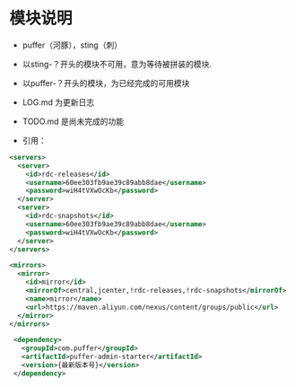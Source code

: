 # 模块说明
* puffer（河豚），sting（刺）
* 以sting-？开头的模块不可用，意为等待被拼装的模块.
* 以puffer-？开头的模块，为已经完成的可用模块
* LOG.md  为更新日志
* TODO.md 是尚未完成的功能
  
* 引用：
~~~xml
<servers>
  <server>
    <id>rdc-releases</id>
    <username>60ee303fb9ae39c89abb8dae</username>
    <password>wiH4tVXwOcKb</password>
  </server>
  <server>
    <id>rdc-snapshots</id>
    <username>60ee303fb9ae39c89abb8dae</username>
    <password>wiH4tVXwOcKb</password>
  </server>
</servers>
~~~
~~~xml
<mirrors>
  <mirror>
    <id>mirror</id>
    <mirrorOf>central,jcenter,!rdc-releases,!rdc-snapshots</mirrorOf>
    <name>mirror</name>
    <url>https://maven.aliyun.com/nexus/content/groups/public</url>
  </mirror>
</mirrors>
~~~
~~~xml
 <dependency>
   <groupId>com.puffer</groupId>
   <artifactId>puffer-admin-starter</artifactId>
   <version>{最新版本号}</version>
 </dependency>
~~~
